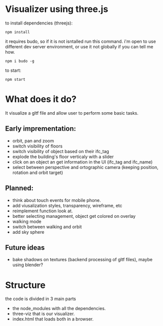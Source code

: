 # Visualizer using three.js

to install dependencies (threejs):

    npm install

it requires budo, so if it is not isntalled run this command. i'm open to use different dev server environment, or use it not globally if you can tell me how.

    npm i budo -g

to start: 

    npm start

# What does it do?

It visualize a gltf file and allow user to perform some basic tasks.

## Early imprementation:
-   orbit, pan and zoom
-   switch visibility of floors
-   switch visibility of object based on their ifc_tag
-   explode the building's floor verticaly with a slider
-   click on an object an get information in the UI (ifc_tag and ifc_name)
-   select between perspective and ortographic camera (keeping position, rotation and orbit target) 

## Planned:
-   think about touch events for mobile phone.
-   add viusalization styles, transparency, wireframe, etc
-   reimplement function look at.
-   better selecting management, object get colored on overlay
-   walking mode
-   switch between walking and orbit
-   add sky sphere

## Future ideas
-   bake shadows on textures (backend processing of gltf files), maybe using blender?

# Structure

the code is divided in 3 main parts

- the node_modules with all the dependencies.
- three-viz that is our visualizer.
- index.html that loads both in a browser.



